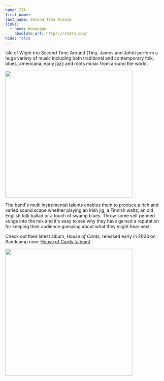 ```yaml
---
name: 2TA
first_name: 
last_name: Second Time Around
links:
  - name: Homepage
    absolute_url: https://2ndta.com/
hide: false
---
```


Isle of Wight trio Second Time Around (Tina, James and John) perform a huge variety of music including both traditional and contemporary folk, blues, americana, early jazz and roots music from around the world.

<img src="../../assets/images/2ta.webp" width=400 />

The band's multi instrumental talents enables them to produce a rich and varied sound scape whether playing an Irish jig, a Finnish waltz, an old English folk ballad or a touch of swamp blues. Throw some self penned songs into the mix and it's easy to see why they have gained a reputation for keeping their audience guessing about what they might hear next.

Check out their latest album, *House of Cards*, released early in 2023 on Bandcamp now: [House of Cards [album]](https://2ndta.bandcamp.com/album/house-of-cards?pk=595)

<img src="../../assets/images/2ndta.jpg" width=400 />
